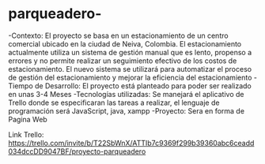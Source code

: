 # parqueadero-
-Contexto: El proyecto se basa en un estacionamiento de un centro comercial ubicado en la ciudad de Neiva, Colombia. 
El estacionamiento actualmente utiliza un sistema de gestión manual que es lento, propenso a errores y no permite 
realizar un seguimiento efectivo de los costos de estacionamiento. El nuevo sistema se utilizará para automatizar
el proceso de gestión del estacionamiento y mejorar la eficiencia del estacionamiento
-Tiempo de Desarrollo: El proyecto está planteado para poder ser realizado en unas 3-4 Meses
-Tecnologías utilizadas: Se manejará el aplicativo de Trello donde se especificaran las tareas a realizar, el lenguaje de programación será JavaScript, java, xampp
-Proyecto: Sera en forma de Pagina Web

Link Trello:
https://trello.com/invite/b/T22SbWnX/ATTIb7c9369f299b39360abc6ceadd034dccDD9047BF/proyecto-parqueadero 
